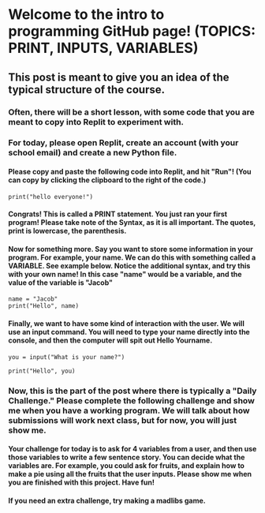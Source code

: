 # Welcome to the intro to programming GitHub page! (TOPICS: PRINT, INPUTS, VARIABLES)

## This post is meant to give you an idea of the typical structure of the course. 

### Often, there will be a short lesson, with some code that you are meant to copy into Replit to experiment with. 

### For today, please open Replit, create an account (with your school email) and create a new Python file. 

#### Please copy and paste the following code into Replit, and hit "Run"! (You can copy by clicking the clipboard to the right of the code.)
```
print("hello everyone!")
```
#### Congrats! This is called a PRINT statement. You just ran your first program! Please take note of the Syntax, as it is all important. The quotes, print is lowercase, the parenthesis.

#### Now for something more. Say you want to store some information in your program. For example, your name. We can do this with something called a VARIABLE. See example below. Notice the additional syntax, and try this with your own name! In this case "name" would be a variable, and the value of the variable is "Jacob"

```
name = "Jacob"
print("Hello", name)
```
#### Finally, we want to have some kind of interaction with the user. We will use an input command. You will need to type your name directly into the console, and then the computer will spit out Hello Yourname. 

```
you = input("What is your name?")

print("Hello", you)
```
#### 

### Now, this is the part of the post where there is typically a "Daily Challenge." Please complete the following challenge and show me when you have a working program. We will talk about how submissions will work next class, but for now, you will just show me. 

#### Your challenge for today is to ask for 4 variables from a user, and then use those variables to write a few sentence story. You can decide what the variables are. For example, you could ask for fruits, and explain how to make a pie using all the fruits that the user inputs. Please show me when you are finished with this project. Have fun!
#### If you need an extra challenge, try making a madlibs game. 


